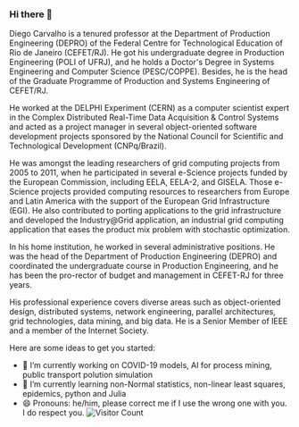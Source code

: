 ### Hi there 👋

<!--
**diegomcarvalho/diegomcarvalho** is a ✨ _special_ ✨ repository because its `README.md` (this file) appears on your GitHub profile. -->

Diego Carvalho is a tenured professor at the Department of Production Engineering (DEPRO) of the Federal Centre for Technological Education of Rio de Janeiro (CEFET/RJ). He got his undergraduate degree in Production Engineering (POLI of UFRJ), and he holds a Doctor's Degree in Systems Engineering and Computer Science (PESC/COPPE). Besides, he is the head of the Graduate Programme of Production and Systems Engineering of CEFET/RJ.

He worked at the DELPHI Experiment (CERN) as a computer scientist expert in the Complex Distributed Real-Time Data Acquisition & Control Systems and acted as a project manager in several object-oriented software development projects sponsored by the National Council for Scientific and Technological Development (CNPq/Brazil).

He was amongst the leading researchers of grid computing projects from 2005 to 2011, when he participated in several e-Science projects funded by the European Commission, including EELA, EELA-2, and GISELA. Those e-Science projects provided computing resources to researchers from Europe and Latin America with the support of the European Grid Infrastructure (EGI). He also contributed to porting applications to the grid infrastructure and developed the Industry@Grid application, an industrial grid computing application that eases the product mix problem with stochastic optimization.

In his home institution, he worked in several administrative positions. He was the head of the Department of Production Engineering (DEPRO) and coordinated the undergraduate course in Production Engineering, and he has been the pro-rector of budget and management in CEFET-RJ for three years.

His professional experience covers diverse areas such as object-oriented design, distributed systems, network engineering, parallel architectures, grid technologies, data mining, and big data. He is a Senior Member of IEEE and a member of the Internet Society.

Here are some ideas to get you started:

- 🔭 I’m currently working on COVID-19 models, AI for process mining, public transport polution simulation
- 🌱 I’m currently learning non-Normal statistics, non-linear least squares, epidemics, python and Julia
- 😄 Pronouns: he/him, please correct me if I use the wrong one with you. I do respect you.
![Visitor Count](https://profile-counter.glitch.me/{username}/count.svg)

